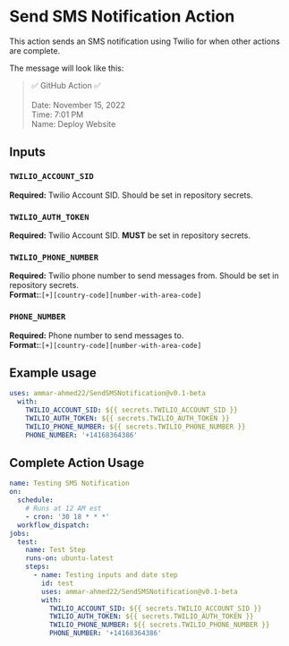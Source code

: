 # Send SMS Notification Action

This action sends an SMS notification using Twilio for when other actions are complete.

The message will look like this:

> ✅ GitHub Action ✅<br/>
> <br/>
> Date: November 15, 2022<br/>
> Time: 7:01 PM<br/>
> Name: Deploy Website

## Inputs

### `TWILIO_ACCOUNT_SID`

**Required:** Twilio Account SID. Should be set in repository secrets.

### `TWILIO_AUTH_TOKEN`

**Required:** Twilio Account SID. **MUST** be set in repository secrets.

### `TWILIO_PHONE_NUMBER`

**Required:** Twilio phone number to send messages from. Should be set in repository secrets. <br/>
**Format:**:`[+][country-code][number-with-area-code]`

### `PHONE_NUMBER`

**Required:** Phone number to send messages to. <br/>
**Format:**:`[+][country-code][number-with-area-code]`


## Example usage

```yaml
uses: ammar-ahmed22/SendSMSNotification@v0.1-beta
  with:
    TWILIO_ACCOUNT_SID: ${{ secrets.TWILIO_ACCOUNT_SID }}
    TWILIO_AUTH_TOKEN: ${{ secrets.TWILIO_AUTH_TOKEN }}
    TWILIO_PHONE_NUMBER: ${{ secrets.TWILIO_PHONE_NUMBER }}
    PHONE_NUMBER: '+14168364386'
```

## Complete Action Usage
```yaml
name: Testing SMS Notification
on:
  schedule:
    # Runs at 12 AM est
    - cron: '30 18 * * *'
  workflow_dispatch:
jobs:
  test:
    name: Test Step
    runs-on: ubuntu-latest
    steps:
      - name: Testing inputs and date step
        id: test
        uses: ammar-ahmed22/SendSMSNotification@v0.1-beta
        with:
          TWILIO_ACCOUNT_SID: ${{ secrets.TWILIO_ACCOUNT_SID }}
          TWILIO_AUTH_TOKEN: ${{ secrets.TWILIO_AUTH_TOKEN }}
          TWILIO_PHONE_NUMBER: ${{ secrets.TWILIO_PHONE_NUMBER }}
          PHONE_NUMBER: '+14168364386'
```